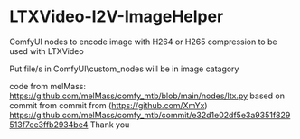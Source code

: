 # LTXVideo-I2V-ImageHelper

ComfyUI nodes to encode image with H264 or H265 compression to be used with LTXVideo

Put file/s in ComfyUI\custom_nodes
will be in image catagory

code from melMass: https://github.com/melMass/comfy_mtb/blob/main/nodes/ltx.py
based on commit from commit from (https://github.com/XmYx) https://github.com/melMass/comfy_mtb/commit/e32d1e02df5e3a9351f829513f7ee3ffb2934be4
Thank you
